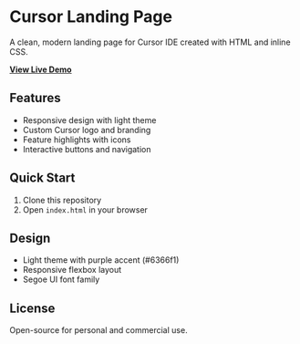 # Cursor Landing Page

A clean, modern landing page for Cursor IDE created with HTML and inline CSS.

**[View Live Demo](https://shahalt1.github.io/cursor-webapp/)**

## Features

- Responsive design with light theme
- Custom Cursor logo and branding
- Feature highlights with icons
- Interactive buttons and navigation

## Quick Start

1. Clone this repository
2. Open `index.html` in your browser

## Design

- Light theme with purple accent (#6366f1)
- Responsive flexbox layout
- Segoe UI font family

## License

Open-source for personal and commercial use. 
